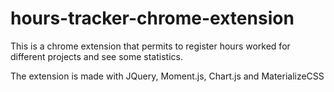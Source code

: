 # hours-tracker-chrome-extension
This is a chrome extension that permits to register hours worked for different projects and see some statistics.

The extension is made with JQuery, Moment.js, Chart.js and MaterializeCSS 
